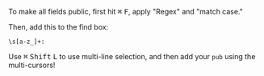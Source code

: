 To make all fields public, first hit <kbd>⌘</kbd> <kbd>F</kbd>, apply "Regex" and "match case."

Then, add this to the find box:
```re
\s[a-z_]+: 
```

Use <kbd>⌘</kbd> <kbd>Shift</kbd> <kbd>L</kbd> to use multi-line selection, and then add your `pub` using the multi-cursors!
